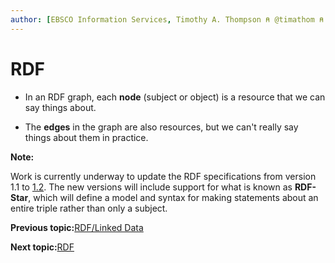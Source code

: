 ```yaml
---
author: [EBSCO Information Services, Timothy A. Thompson ⍝ @timathom ⍝ @timathom@indieweb.social]
---
```


# RDF

-   In an RDF graph, each **node** \(subject or object\) is a resource that we can say things about.

-   The **edges** in the graph are also resources, but we can't really say things about them in practice.


**Note:**

Work is currently underway to update the RDF specifications from version 1.1 to [1.2](https://www.w3.org/TR/rdf12-concepts/). The new versions will include support for what is known as **RDF-Star**, which will define a model and syntax for making statements about an entire triple rather than only a subject.

**Previous topic:**[RDF/Linked Data](../../day_1/lesson_1/rdf_linked_data_3.md)

**Next topic:**[RDF](../../day_1/lesson_1/rdf_6.md)

